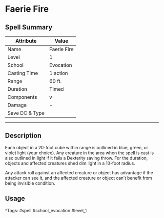 # Faerie Fire

## Spell Summary

| Attribute        | Value                  |
|------------------|------------------------|
| Name             | Faerie Fire                 |
| Level            | 1                |
| School           | Evocation          |
| Casting Time     | 1 action              |
| Range            | 60 ft.            |
| Duration         | Timed             |
| Components       | v             |
| Damage           | -               |
| Save DC & Type   |              |

---

## Description

Each object in a 20-foot cube within range is outlined in blue, green, or violet light (your choice). Any creature in the area when the spell is cast is also outlined in light if it fails a Dexterity saving throw. For the duration, objects and affected creatures shed dim light in a 10-foot radius.

Any attack roll against an affected creature or object has advantage if the attacker can see it, and the affected creature or object can't benefit from being invisible condition.

## Usage


^Tags: #spell #school_evocation #level_1